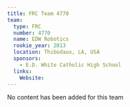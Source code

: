 ```yaml
---
title: FRC Team 4770
team:
  type: FRC
  number: 4770
  name: EDW Robotics
  rookie_year: 2013
  location: Thibodaux, LA, USA
  sponsors:
    - E.D. White Catholic High School
  links:
    Website: 
---
```

No content has been added for this team